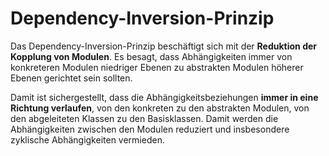 # Dependency-Inversion-Prinzip

Das Dependency-Inversion-Prinzip beschäftigt sich mit der **Reduktion der Kopplung von Modulen**. Es besagt, dass Abhängigkeiten immer von konkreteren Modulen niedriger Ebenen zu abstrakten Modulen höherer Ebenen gerichtet sein sollten.

Damit ist sichergestellt, dass die Abhängigkeitsbeziehungen **immer in eine Richtung verlaufen**, von den konkreten zu den abstrakten Modulen, von den abgeleiteten Klassen zu den Basisklassen. Damit werden die Abhängigkeiten zwischen den Modulen reduziert und insbesondere zyklische Abhängigkeiten vermieden.

